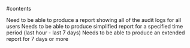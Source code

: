 #contents

Need to be able to produce a report showing all of the audit logs for all users
Needs to be able to produce simplified report for a specified time period (last hour - last 7 days)
Needs to be able to produce an extended report for 7 days or more